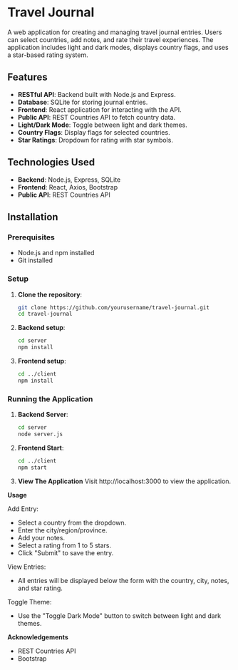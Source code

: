 # Travel Journal

A web application for creating and managing travel journal entries. Users can select countries, add notes, and rate their travel experiences. The application includes light and dark modes, displays country flags, and uses a star-based rating system.

## Features

- **RESTful API**: Backend built with Node.js and Express.
- **Database**: SQLite for storing journal entries.
- **Frontend**: React application for interacting with the API.
- **Public API**: REST Countries API to fetch country data.
- **Light/Dark Mode**: Toggle between light and dark themes.
- **Country Flags**: Display flags for selected countries.
- **Star Ratings**: Dropdown for rating with star symbols.

## Technologies Used

- **Backend**: Node.js, Express, SQLite
- **Frontend**: React, Axios, Bootstrap
- **Public API**: REST Countries API

## Installation

### Prerequisites

- Node.js and npm installed
- Git installed

### Setup

1. **Clone the repository**:
   ```bash
   git clone https://github.com/yourusername/travel-journal.git
   cd travel-journal

2. **Backend setup**:
   ```bash
   cd server
   npm install

3. **Frontend setup**:
   ```bash
   cd ../client
   npm install

### Running the Application

1. **Backend Server**:
   ```bash
   cd server
   node server.js

2. **Frontend Start**:
   ```bash
   cd ../client
   npm start

3. **View The Application**
Visit http://localhost:3000 to view the application.

**Usage**

Add Entry:
- Select a country from the dropdown.
- Enter the city/region/province.
- Add your notes.
- Select a rating from 1 to 5 stars.
- Click "Submit" to save the entry.

View Entries:
- All entries will be displayed below the form with the country, city, notes, and star rating.

Toggle Theme:
- Use the "Toggle Dark Mode" button to switch between light and dark themes.

**Acknowledgements**
- REST Countries API
- Bootstrap
